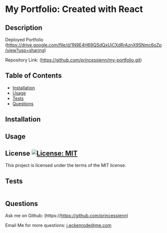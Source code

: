 # My Portfolio: Created with React

## Description

Deployed Portfolio
(https://drive.google.com/file/d/1N9E4H69QSdQxUiCXdRrAznX9SNmc6oZp/view?usp=sharing) 

Repository Link:
(https://github.com/princessjenn/my-portfolio.git)


## Table of Contents

- [Installation](#installation)
- [Usage](#usage)
- [Tests](#tests)
- [Questions](#questions)


## Installation


## Usage


## License [![License: MIT](https://img.shields.io/badge/License-MIT-yellow.svg)](https://opensource.org/licenses/MIT)

This project is licensed under the terms of the MIT license.

## Tests

![]()

## Questions

Ask me on Github: (https://https://github.com/princessjenn)

Email Me for more questions: j.eckenrode@me.com
